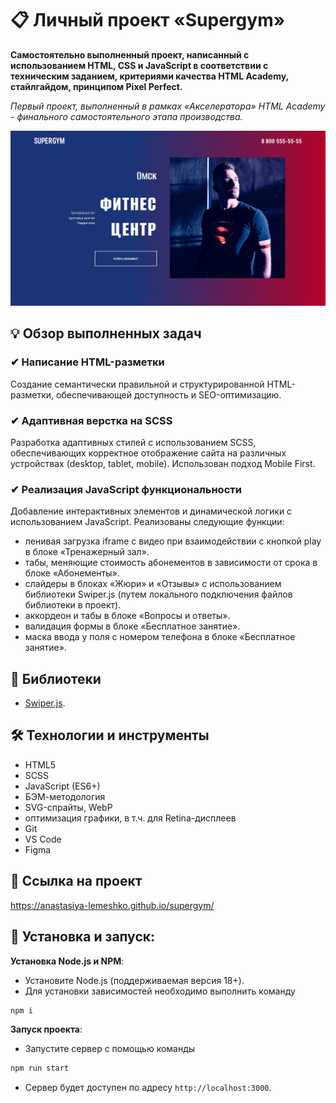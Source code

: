 # 📋 Личный проект «Supergym»

**Самостоятельно выполненный проект, написанный с использованием HTML, CSS и JavaScript в соответствии с техническим заданием, критериями качества HTML Academy, стайлгайдом, принципом Pixel Perfect.**

*Первый проект, выполненный в рамках «Aкселератора» HTML Academy - финального самостоятельного этапа производства.*

<img src="source/images/readme/preview.jpg" alt="Главная страница Supergym">

## 💡 Обзор выполненных задач

### ✔ Написание HTML-разметки
Создание семантически правильной и структурированной HTML-разметки, обеспечивающей доступность и SEO-оптимизацию.

### ✔ Адаптивная верстка на SCSS
Разработка адаптивных стилей с использованием SCSS, обеспечивающих корректное отображение сайта на различных устройствах (desktop, tablet, mobile). Использован подход Mobile First.

### ✔ Реализация JavaScript функциональности
Добавление интерактивных элементов и динамической логики с использованием JavaScript.  Реализованы следующие функции:
-  ленивая загрузка iframe с видео при взаимодействии с кнопкой play в блоке «Тренажерный зал».
-  табы, меняющие стоимость абонементов в зависимости от срока в блоке «Абонементы».
-  слайдеры в блоках «Жюри» и «Отзывы» с использованием библиотеки Swiper.js (путем локального подключения файлов библиотеки в проект).
-  аккордеон и табы в блоке «Вопросы и ответы».
-  валидация формы в блоке «Бесплатное занятие».
-  маска ввода у поля с номером телефона в блоке «Бесплатное занятие».


## 📖 Библиотеки

-  [Swiper.js](https://swiperjs.com/).


## 🛠 Технологии и инструменты

- HTML5
- SCSS
- JavaScript (ES6+)
- БЭМ-методология
- SVG-спрайты, WebP
- оптимизация графики, в т.ч. для Retina-дисплеев
- Git
- VS Code
- Figma


## 📌 Ссылка на проект

https://anastasiya-lemeshko.github.io/supergym/


## 🚀 Установка и запуск:

**Установка Node.js и NPM**:
- Установите Node.js (поддерживаемая версия 18+).
- Для установки зависимостей необходимо выполнить команду
```bash
npm i
```

**Запуск проекта**:
- Запустите сервер с помощью команды
```bash
npm run start
```
- Сервер будет доступен по адресу `http://localhost:3000`.
